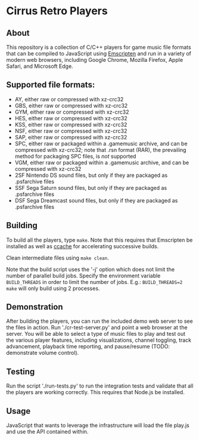 # Cirrus Retro Players

## About

This repository is a collection of C/C++ players for game music file formats
that can be compiled to JavaScript using
[Emscripten](http://kripken.github.io/emscripten-site/) and run in a variety
of modern web browsers, including Google Chrome, Mozilla Firefox, Apple Safari,
and Microsoft Edge.

## Supported file formats:

* AY, either raw or compressed with xz-crc32
* GBS, either raw or compressed with xz-crc32
* GYM, either raw or compressed with xz-crc32
* HES, either raw or compressed with xz-crc32
* KSS, either raw or compressed with xz-crc32
* NSF, either raw or compressed with xz-crc32
* SAP, either raw or compressed with xz-crc32
* SPC, either raw or packaged within a .gamemusic archive, and can be compressed with xz-crc32; note that .rsn format (RAR), the prevailing method for packaging SPC files, is *not* supported
* VGM, either raw or packaged within a .gamemusic archive, and can be compressed with xz-crc32
* 2SF Nintendo DS sound files, but only if they are packaged as .psfarchive files
* SSF Sega Saturn sound files, but only if they are packaged as .psfarchive files
* DSF Sega Dreamcast sound files, but only if they are packaged as .psfarchive files

## Building
To build all the players, type `make`. Note that this requires that Emscripten
be installed as well as [ccache](https://ccache.samba.org/) for accelerating successive builds.

Clean intermediate files using `make clean`.

Note that the build script uses the '-j' option which does not limit the
number of parallel build jobs. Specify the environment variable
`BUILD_THREADS` in order to limit the number of jobs. E.g.:
`BUILD_THREADS=2 make` will only build using 2 processes.

## Demonstration
After building the players, you can run the included demo web server to
see the files in action. Run './cr-test-server.py' and point a web browser at
the server. You will be able to select a type of music files to play and test
out the various player features, including visualizations, channel toggling,
track advancement, playback time reporting, and pause/resume (TODO: demonstrate
volume control).

## Testing
Run the script './run-tests.py' to run the integration tests and
validate that all the players are working correctly. This requires
that Node.js be installed.

## Usage
JavaScript that wants to leverage the infrastructure will load the file
play.js and use the API contained within.
